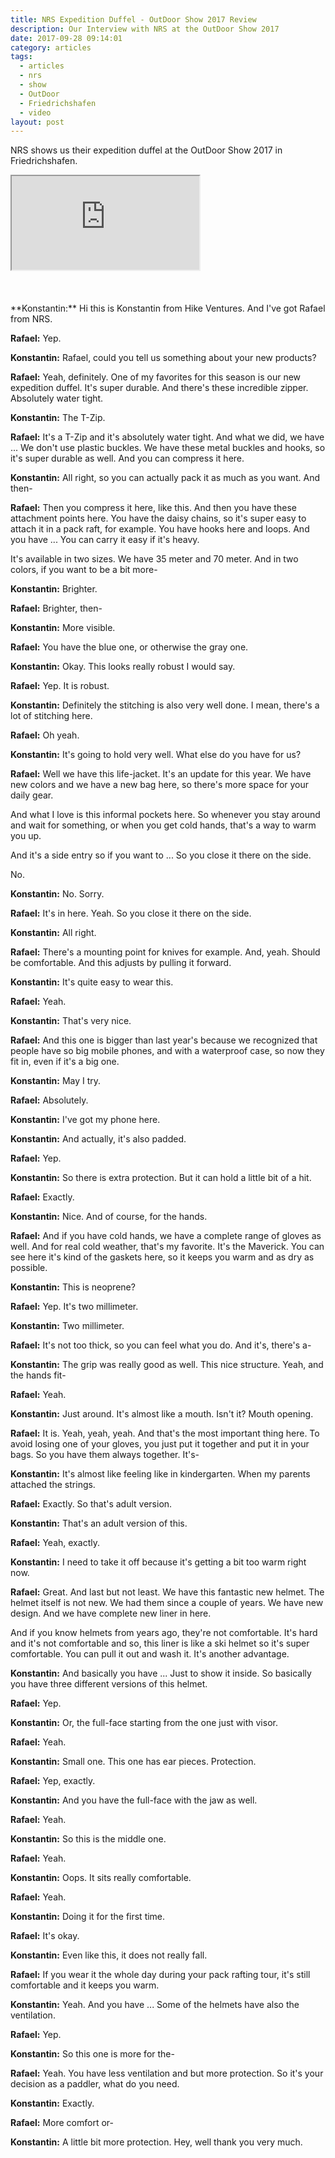 ```yaml
---
title: NRS Expedition Duffel - OutDoor Show 2017 Review
description: Our Interview with NRS at the OutDoor Show 2017
date: 2017-09-28 09:14:01
category: articles
tags:
  - articles
  - nrs
  - show
  - OutDoor
  - Friedrichshafen
  - video
layout: post
---
```


NRS shows us their expedition duffel at the OutDoor Show 2017 in Friedrichshafen.

<div class="embed-responsive embed-responsive-16by9">
    <iframe class="embed-responsive-item" src="https://www.youtube.com/embed/8tvWkpQWKXw"></iframe>
</div>
<br>
<!--more-->
<br>
<script src="//z-na.amazon-adsystem.com/widgets/onejs?MarketPlace=US&adInstanceId=cc781bfd-577f-4efb-9da6-75cb9fc7d1c2"></script>
<br>
**Konstantin:**	Hi this is Konstantin from Hike Ventures. And I've got Rafael from NRS.

**Rafael:**	Yep.

**Konstantin:**	Rafael, could you tell us something about your new products?

**Rafael:**	Yeah, definitely. One of my favorites for this season is our new expedition duffel. It's super durable. And there's these incredible zipper. Absolutely water tight.

**Konstantin:**	The T-Zip.

**Rafael:**	It's a T-Zip and it's absolutely water tight. And what we did, we have ... We don't use plastic buckles. We have these metal buckles and hooks, so it's super durable as well. And you can compress it here.

**Konstantin:**	All right, so you can actually pack it as much as you want. And then-

**Rafael:**	Then you compress it here, like this. And then you have these attachment points here. You have the daisy chains, so it's super easy to attach it in a pack raft, for example. You have hooks here and loops. And you have ... You can carry it easy if it's heavy.

It's available in two sizes. We have 35 meter and 70 meter. And in two colors, if you want to be a bit more-

**Konstantin:**	Brighter.

**Rafael:**	Brighter, then-

**Konstantin:**	More visible.

**Rafael:**	You have the blue one, or otherwise the gray one.

**Konstantin:**	Okay. This looks really robust I would say.

**Rafael:**	Yep. It is robust.

**Konstantin:**	Definitely the stitching is also very well done. I mean, there's a lot of stitching here.

**Rafael:**	Oh yeah.

**Konstantin:**	It's going to hold very well. What else do you have for us?

**Rafael:**	Well we have this life-jacket. It's an update for this year. We have new colors and we have a new bag here, so there's more space for your daily gear.

And what I love is this informal pockets here. So whenever you stay around and wait for something, or when you get cold hands, that's a way to warm you up.

And it's a side entry so if you want to ... So you close it there on the side.

No.

**Konstantin:**	No. Sorry.

**Rafael:**	It's in here. Yeah. So you close it there on the side.

**Konstantin:**	All right.

**Rafael:**	There's a mounting point for knives for example. And, yeah.
Should be comfortable. And this adjusts by pulling it forward.

**Konstantin:**	It's quite easy to wear this.

**Rafael:**	Yeah.

**Konstantin:**	That's very nice.

**Rafael:**	And this one is bigger than last year's because we recognized that people have so big mobile phones, and with a waterproof case, so now they fit in, even if it's a big one.

**Konstantin:**	May I try.

**Rafael:**	Absolutely.

**Konstantin:**	I've got my phone here.

**Konstantin:**	And actually, it's also padded.

**Rafael:**	Yep.

**Konstantin:**	So there is extra protection. But it can hold a little bit of a hit.

**Rafael:**	Exactly.

**Konstantin:**	Nice. And of course, for the hands.

**Rafael:**	And if you have cold hands, we have a complete range of gloves as well. And for real cold weather, that's my favorite. It's the Maverick. You can see here it's kind of the gaskets here, so it keeps you warm and as dry as possible.

**Konstantin:**	This is neoprene?

**Rafael:**	Yep. It's two millimeter.

**Konstantin:**	Two millimeter.

**Rafael:**	It's not too thick, so you can feel what you do. And it's, there's a-

**Konstantin:**	The grip was really good as well. This nice structure. Yeah, and the hands fit-

**Rafael:**	Yeah.

**Konstantin:**	Just around. It's almost like a mouth. Isn't it? Mouth opening.

**Rafael:**	It is. Yeah, yeah, yeah. And that's the most important thing here. To avoid losing one of your gloves, you just put it together and put it in your bags. So you have them always together. It's-

**Konstantin:**	It's almost like feeling like in kindergarten. When my parents attached the strings.

**Rafael:**	Exactly. So that's adult version.

**Konstantin:**	That's an adult version of this.

**Rafael:**	Yeah, exactly.

**Konstantin:**	I need to take it off because it's getting a bit too warm right now.

**Rafael:**	Great. And last but not least. We have this fantastic new helmet. The helmet itself is not new. We had them since a couple of years. We have new design. And we have complete new liner in here.

And if you know helmets from years ago, they're not comfortable. It's hard and it's not comfortable and so, this liner is like a ski helmet so it's super comfortable. You can pull it out and wash it. It's another advantage.

**Konstantin:**	And basically you have ... Just to show it inside. So basically you have three different versions of this helmet.

**Rafael:**	Yep.

**Konstantin:**	Or, the full-face starting from the one just with visor.

**Rafael:**	Yeah.

**Konstantin:**	Small one. This one has ear pieces. Protection.

**Rafael:**	Yep, exactly.

**Konstantin:**	And you have the full-face with the jaw as well.

**Rafael:**	Yeah.

**Konstantin:**	So this is the middle one.

**Rafael:**	Yeah.

**Konstantin:**	Oops. It sits really comfortable.

**Rafael:**	Yeah.

**Konstantin:**	Doing it for the first time.

**Rafael:**	It's okay.

**Konstantin:**	Even like this, it does not really fall.

**Rafael:**	If you wear it the whole day during your pack rafting tour, it's still comfortable and it keeps you warm.

**Konstantin:**	Yeah. And you have ... Some of the helmets have also the ventilation.

**Rafael:**	Yep.

**Konstantin:**	So this one is more for the-

**Rafael:**	Yeah. You have less ventilation and but more protection. So it's your decision as a paddler, what do you need.

**Konstantin:**	Exactly.

**Rafael:**	More comfort or-

**Konstantin:**	A little bit more protection. Hey, well thank you very much.
